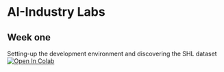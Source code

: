 # AI-Industry Labs

## Week one
Setting-up the development environment and discovering the SHL dataset [![Open In Colab](https://colab.research.google.com/assets/colab-badge.svg)](https://colab.research.google.com/github/roboticsmind/2021-AI-Industry-Labs/blob/master/1_DiscoveringTheSHLDataset.ipynb)
